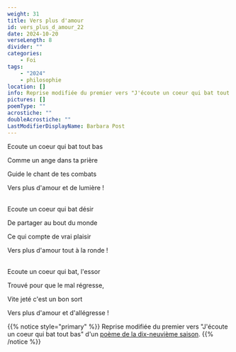 ```yaml
---
weight: 31
title: Vers plus d'amour
id: vers_plus_d_amour_22
date: 2024-10-20
verseLength: 8
divider: ""
categories:
    - Foi
tags:
    - "2024"
    - philosophie
location: []
info: Reprise modifiée du premier vers "J'écoute un coeur qui bat tout bas" d'un [poème de la dix-neuvième saison](../19_dix_neuvieme_saison/ton_coeur).
pictures: []
poemType: ""
acrostiche: ""
doubleAcrostiche: ""
LastModifierDisplayName: Barbara Post
---
```

Ecoute un coeur qui bat tout bas

Comme un ange dans ta prière

Guide le chant de tes combats

Vers plus d'amour et de lumière !

 \
Ecoute un coeur qui bat désir

De partager au bout du monde

Ce qui compte de vrai plaisir

Vers plus d'amour tout à la ronde !

 \
Ecoute un coeur qui bat, l'essor

Trouvé pour que le mal régresse,

Vite jeté c'est un bon sort

Vers plus d'amour et d'allégresse !

{{% notice style="primary" %}}
Reprise modifiée du premier vers "J'écoute un coeur qui bat tout bas" d'un [poème de la dix-neuvième saison](../19_dix_neuvieme_saison/ton_coeur).
{{% /notice %}}
